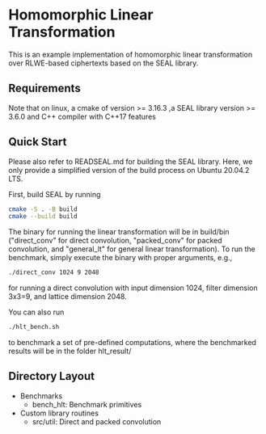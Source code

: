 # Homomorphic Linear Transformation
This is an example implementation of homomorphic linear transformation over
RLWE-based ciphertexts based on the SEAL library.

## Requirements
Note that on linux, a cmake of version >= 3.16.3 ,a SEAL library version >= 3.6.0 and C++ compiler with C++17 features

## Quick Start
Please also refer to READSEAL.md for building the SEAL library. Here, we only
provide a simplified version of the build process on Ubuntu 20.04.2 LTS.

First, build SEAL by running

```sh
cmake -S . -B build
cmake --build build
```

The binary for running the linear transformation will be in build/bin
("direct_conv" for direct convolution, "packed_conv" for packed convolution,
and "general_lt" for general linear transformation). To run the benchmark,
simply execute the binary with proper arguments, e.g.,
```sh
./direct_conv 1024 9 2048
```
for running a direct convolution with input dimension 1024, filter dimension
 3x3=9, and lattice dimension 2048.

 You can also run 
```sh
./hlt_bench.sh
```
to benchmark a set of pre-defined computations, where the benchmarked results
will be in the folder hlt_result/


## Directory Layout
- Benchmarks
  - bench_hlt: Benchmark primitives
- Custom library routines
  - src/util: Direct and packed convolution
